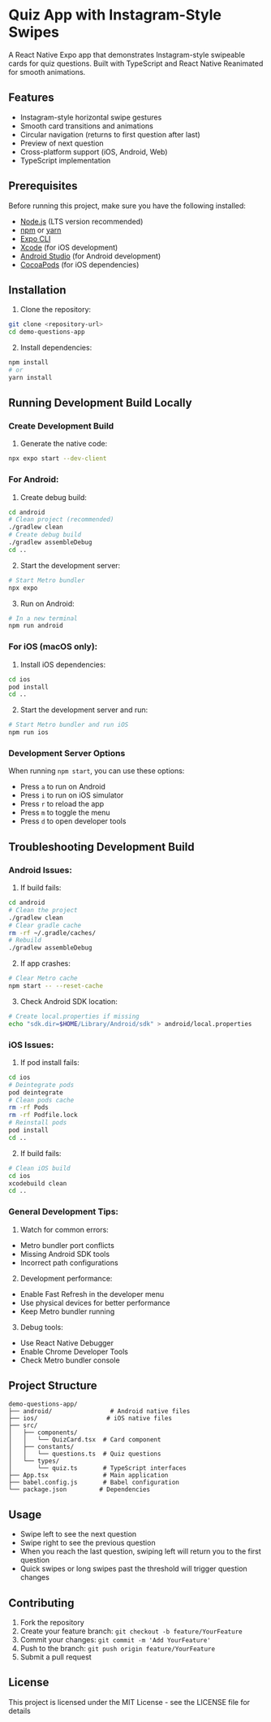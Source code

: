 # Quiz App with Instagram-Style Swipes

A React Native Expo app that demonstrates Instagram-style swipeable cards for quiz questions. Built with TypeScript and React Native Reanimated for smooth animations.

## Features

- Instagram-style horizontal swipe gestures
- Smooth card transitions and animations
- Circular navigation (returns to first question after last)
- Preview of next question
- Cross-platform support (iOS, Android, Web)
- TypeScript implementation

## Prerequisites

Before running this project, make sure you have the following installed:
- [Node.js](https://nodejs.org/) (LTS version recommended)
- [npm](https://www.npmjs.com/) or [yarn](https://yarnpkg.com/)
- [Expo CLI](https://docs.expo.dev/get-started/installation/)
- [Xcode](https://developer.apple.com/xcode/) (for iOS development)
- [Android Studio](https://developer.android.com/studio) (for Android development)
- [CocoaPods](https://cocoapods.org/) (for iOS dependencies)

## Installation

1. Clone the repository:
```bash
git clone <repository-url>
cd demo-questions-app
```

2. Install dependencies:
```bash
npm install
# or
yarn install
```

## Running Development Build Locally

### Create Development Build

1. Generate the native code:
```bash
npx expo start --dev-client
```

### For Android:

1. Create debug build:
```bash
cd android
# Clean project (recommended)
./gradlew clean
# Create debug build
./gradlew assembleDebug
cd ..
```

2. Start the development server:
```bash
# Start Metro bundler
npx expo
```

3. Run on Android:
```bash
# In a new terminal
npm run android
```

### For iOS (macOS only):

1. Install iOS dependencies:
```bash
cd ios
pod install
cd ..
```

2. Start the development server and run:
```bash
# Start Metro bundler and run iOS
npm run ios
```

### Development Server Options

When running `npm start`, you can use these options:
- Press `a` to run on Android
- Press `i` to run on iOS simulator
- Press `r` to reload the app
- Press `m` to toggle the menu
- Press `d` to open developer tools

## Troubleshooting Development Build

### Android Issues:

1. If build fails:
```bash
cd android
# Clean the project
./gradlew clean
# Clear gradle cache
rm -rf ~/.gradle/caches/
# Rebuild
./gradlew assembleDebug
```

2. If app crashes:
```bash
# Clear Metro cache
npm start -- --reset-cache
```

3. Check Android SDK location:
```bash
# Create local.properties if missing
echo "sdk.dir=$HOME/Library/Android/sdk" > android/local.properties
```

### iOS Issues:

1. If pod install fails:
```bash
cd ios
# Deintegrate pods
pod deintegrate
# Clean pods cache
rm -rf Pods
rm -rf Podfile.lock
# Reinstall pods
pod install
cd ..
```

2. If build fails:
```bash
# Clean iOS build
cd ios
xcodebuild clean
cd ..
```

### General Development Tips:

1. Watch for common errors:
- Metro bundler port conflicts
- Missing Android SDK tools
- Incorrect path configurations

2. Development performance:
- Enable Fast Refresh in the developer menu
- Use physical devices for better performance
- Keep Metro bundler running

3. Debug tools:
- Use React Native Debugger
- Enable Chrome Developer Tools
- Check Metro bundler console

## Project Structure

```
demo-questions-app/
├── android/                # Android native files
├── ios/                   # iOS native files
├── src/
│   ├── components/
│   │   └── QuizCard.tsx  # Card component
│   ├── constants/
│   │   └── questions.ts  # Quiz questions
│   └── types/
│       └── quiz.ts       # TypeScript interfaces
├── App.tsx               # Main application
├── babel.config.js       # Babel configuration
└── package.json         # Dependencies
```

## Usage

- Swipe left to see the next question
- Swipe right to see the previous question
- When you reach the last question, swiping left will return you to the first question
- Quick swipes or long swipes past the threshold will trigger question changes

## Contributing

1. Fork the repository
2. Create your feature branch: `git checkout -b feature/YourFeature`
3. Commit your changes: `git commit -m 'Add YourFeature'`
4. Push to the branch: `git push origin feature/YourFeature`
5. Submit a pull request

## License

This project is licensed under the MIT License - see the LICENSE file for details

